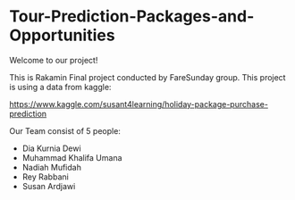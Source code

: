 # Tour-Prediction-Packages-and-Opportunities

Welcome to our project!

This is Rakamin Final project conducted by FareSunday group. This project is using a data from kaggle:

https://www.kaggle.com/susant4learning/holiday-package-purchase-prediction

Our Team consist of 5 people:
- Dia Kurnia Dewi
- Muhammad Khalifa Umana
- Nadiah Mufidah
- Rey Rabbani
- Susan Ardjawi
